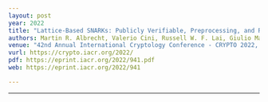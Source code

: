 ```yaml
---
layout: post
year: 2022
title: "Lattice-Based SNARKs: Publicly Verifiable, Preprocessing, and Recursively Composable"
authors: Martin R. Albrecht, Valerio Cini, Russell W. F. Lai, Giulio Malavolta, Sri AravindaKrishnan Thyagarajan
venue: "42nd Annual International Cryptology Conference - CRYPTO 2022, August 13-18 2022, Santa Barbara, USA"
vurl: https://crypto.iacr.org/2022/
pdf: https://eprint.iacr.org/2022/941.pdf
web: https://eprint.iacr.org/2022/941

---
```



---


